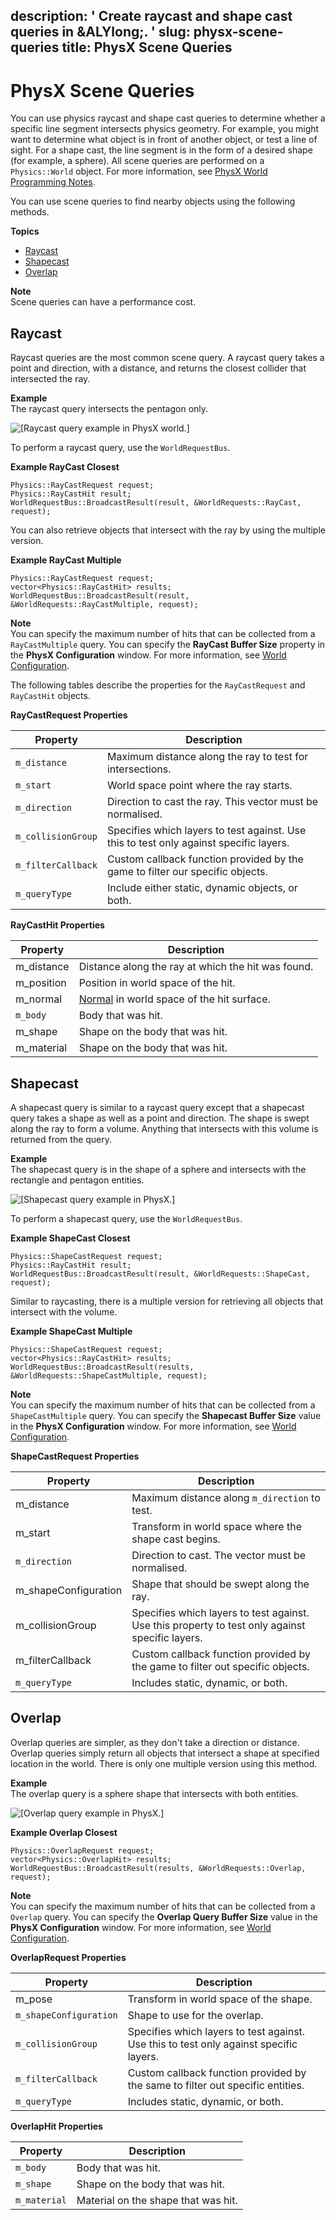 description: ' Create raycast and shape cast queries in &ALYlong;. '
slug: physx-scene-queries
title: PhysX Scene Queries
---
# PhysX Scene Queries<a name="physx-scene-queries"></a>

You can use physics raycast and shape cast queries to determine whether a specific line segment intersects physics geometry\. For example, you might want to determine what object is in front of another object, or test a line of sight\. For a shape cast, the line segment is in the form of a desired shape \(for example, a sphere\)\. All scene queries are performed on a `Physics::World` object\. For more information, see [PhysX World Programming Notes](physx-configuration-physx-world-programming-notes.md)\.

You can use scene queries to find nearby objects using the following methods\. 

**Topics**
+ [Raycast](#physx-scene-queries-raycasts)
+ [Shapecast](#physx-scene-queries-shapecasts)
+ [Overlap](#physx-scene-queries-overlap)

**Note**  
Scene queries can have a performance cost\.

## Raycast<a name="physx-scene-queries-raycasts"></a>

Raycast queries are the most common scene query\. A raycast query takes a point and direction, with a distance, and returns the closest collider that intersected the ray\.

**Example**  
The raycast query intersects the pentagon only\.  

![\[Raycast query example in PhysX world.\]](/images/physx/physx-raycast-shape-cast-queries-2.png)

To perform a raycast query, use the `WorldRequestBus`\.

**Example RayCast Closest**  

```
Physics::RayCastRequest request;
Physics::RayCastHit result;
WorldRequestBus::BroadcastResult(result, &WorldRequests::RayCast, request);
```

You can also retrieve objects that intersect with the ray by using the multiple version\.

**Example RayCast Multiple**  

```
Physics::RayCastRequest request;
vector<Physics::RayCastHit> results;
WorldRequestBus::BroadcastResult(result, &WorldRequests::RayCastMultiple, request);
```

**Note**  
You can specify the maximum number of hits that can be collected from a `RayCastMultiple` query\. You can specify the **RayCast Buffer Size** property in the **PhysX Configuration** window\. For more information, see [World Configuration](physx-configuration-global.md#physx-configuration-global-world)\.

The following tables describe the properties for the `RayCastRequest` and `RayCastHit` objects\.


**RayCastRequest Properties**  

| Property | Description | 
| --- | --- | 
|  `m_distance`  |  Maximum distance along the ray to test for intersections\.  | 
|  `m_start`  |  World space point where the ray starts\.  | 
|  `m_direction`  |  Direction to cast the ray\. This vector must be normalised\.  | 
|  `m_collisionGroup`  |  Specifies which layers to test against\. Use this to test only against specific layers\.  | 
|  `m_filterCallback`  |  Custom callback function provided by the game to filter our specific objects\.  | 
|  `m_queryType`  |  Include either static, dynamic objects, or both\.  | <a name="raycasthit"></a>


**RayCastHit Properties**  

| Property | Description | 
| --- | --- | 
| m\_distance |  Distance along the ray at which the hit was found\.  | 
| m\_position |  Position in world space of the hit\.  | 
| m\_normal |  [Normal](https://en.wikipedia.org/wiki/Normal_(geometry)) in world space of the hit surface\.  | 
|  `m_body`  |  Body that was hit\.  | 
| m\_shape |  Shape on the body that was hit\.  | 
| m\_material |  Shape on the body that was hit\.  | 

## Shapecast<a name="physx-scene-queries-shapecasts"></a>

A shapecast query is similar to a raycast query except that a shapecast query takes a shape as well as a point and direction\. The shape is swept along the ray to form a volume\. Anything that intersects with this volume is returned from the query\.

**Example**  
The shapecast query is in the shape of a sphere and intersects with the rectangle and pentagon entities\.  

![\[Shapecast query example in PhysX.\]](/images/physx/physx-raycast-shape-cast-queries-3.png)

To perform a shapecast query, use the `WorldRequestBus`\.

**Example ShapeCast Closest**  

```
Physics::ShapeCastRequest request;
Physics::RayCastHit result;
WorldRequestBus::BroadcastResult(result, &WorldRequests::ShapeCast, request);
```

Similar to raycasting, there is a multiple version for retrieving all objects that intersect with the volume\.

**Example ShapeCast Multiple**  

```
Physics::ShapeCastRequest request;
vector<Physics::RayCastHit> results;
WorldRequestBus::BroadcastResult(results, &WorldRequests::ShapeCastMultiple, request);
```

**Note**  
You can specify the maximum number of hits that can be collected from a `ShapeCastMultiple` query\. You can specify the **Shapecast Buffer Size** value in the **PhysX Configuration** window\. For more information, see [World Configuration](physx-configuration-global.md#physx-configuration-global-world)\.


**ShapeCastRequest Properties**  

| Property | Description | 
| --- | --- | 
| m\_distance |  Maximum distance along `m_direction` to test\.  | 
| m\_start |  Transform in world space where the shape cast begins\.  | 
|  `m_direction`  |  Direction to cast\. The vector must be normalised\.  | 
| m\_shapeConfiguration |  Shape that should be swept along the ray\.  | 
| m\_collisionGroup |  Specifies which layers to test against\. Use this property to test only against specific layers\.  | 
| m\_filterCallback |  Custom callback function provided by the game to filter out specific objects\.  | 
|  `m_queryType`  |  Includes static, dynamic, or both\.  | 

## Overlap<a name="physx-scene-queries-overlap"></a>

Overlap queries are simpler, as they don't take a direction or distance\. Overlap queries simply return all objects that intersect a shape at specified location in the world\. There is only one multiple version using this method\.

**Example**  
The overlap query is a sphere shape that intersects with both entities\.   

![\[Overlap query example in PhysX.\]](/images/physx/physx-raycast-shape-cast-queries-4.png)

**Example Overlap Closest**  

```
Physics::OverlapRequest request;
vector<Physics::OverlapHit> results;
WorldRequestBus::BroadcastResult(results, &WorldRequests::Overlap, request);
```

**Note**  
You can specify the maximum number of hits that can be collected from a `Overlap` query\. You can specify the **Overlap Query Buffer Size** value in the **PhysX Configuration** window\. For more information, see [World Configuration](physx-configuration-global.md#physx-configuration-global-world)\.


**OverlapRequest Properties**  

| Property | Description | 
| --- | --- | 
| m\_pose |  Transform in world space of the shape\.  | 
|  `m_shapeConfiguration`  |  Shape to use for the overlap\.  | 
|  `m_collisionGroup`  | Specifies which layers to test against\. Use this to test only against specific layers\. | 
|  `m_filterCallback`  |  Custom callback function provided by the same to filter out specific entities\.  | 
|  `m_queryType`  |  Includes static, dynamic, or both\.  | 


**OverlapHit Properties**  

| Property | Description | 
| --- | --- | 
|  `m_body`  |  Body that was hit\.  | 
|  `m_shape`  |  Shape on the body that was hit\.  | 
|  `m_material`  | Material on the shape that was hit\. | 